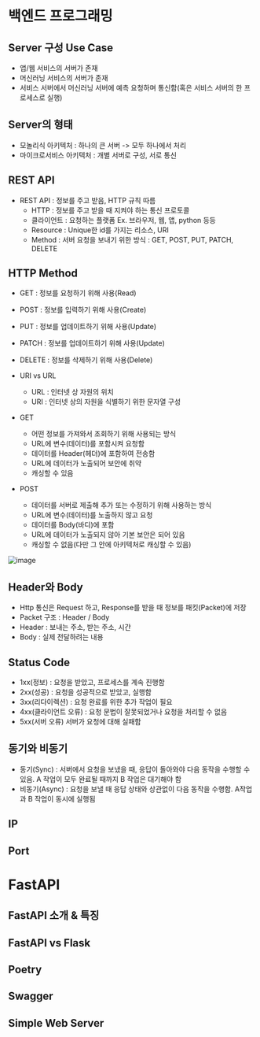# 백엔드 프로그래밍

## Server 구성 Use Case
- 앱/웹 서비스의 서버가 존재
- 머신러닝 서비스의 서버가 존재
- 서비스 서버에서 머신러닝 서버에 예측 요청하며 통신함(혹은 서비스 서버의 한 프로세스로 실행)

## Server의 형태
* 모놀리식 아키텍처 : 하나의 큰 서버 -> 모두 하나에서 처리
* 마이크로서비스 아키텍처 : 개별 서버로 구성, 서로 통신


## REST API
* REST API : 정보를 주고 받음, HTTP 규칙 따름
  * HTTP : 정보를 주고 받을 때 지켜야 하는 통신 프로토콜 
  * 클라이언트 : 요청하는 플랫폼 Ex. 브라우저, 웹, 앱, python 등등
  * Resource : Unique한 id를 가지는 리소스, URI
  * Method : 서버 요청을 보내기 위한 방식 : GET, POST, PUT, PATCH, DELETE

## HTTP Method
* GET : 정보를 요청하기 위해 사용(Read)
* POST : 정보를 입력하기 위해 사용(Create)
* PUT : 정보를 업데이트하기 위해 사용(Update)
* PATCH : 정보를 업데이트하기 위해 사용(Update)
* DELETE : 정보를 삭제하기 위해 사용(Delete)

* URI vs URL
  * URL : 인터넷 상 자원의 위치
  * URI : 인터넷 상의 자원을 식별하기 위한 문자열 구성


* GET
  - 어떤 정보를 가져와서 조회하기 위해 사용되는 방식
  - URL에 변수(데이터)를 포함시켜 요청함
  - 데이터를 Header(헤더)에 포함하여 전송함
  - URL에 데이터가 노출되어 보안에 취약
  - 캐싱할 수 있음

* POST
  - 데이터를 서버로 제출해 추가 또는 수정하기 위해 사용하는 방식
  - URL에 변수(데이터)를 노출하지 않고 요청
  - 데이터를 Body(바디)에 포함
  - URL에 데이터가 노출되지 않아 기본 보안은 되어 있음
  - 캐싱할 수 없음(다만 그 안에 아키텍처로 캐싱할 수 있음)

![image](https://user-images.githubusercontent.com/63588046/169751035-a9857038-7af2-4f79-be60-d531aa77e72d.png)



## Header와 Body

- Http 통신은 Request 하고, Response를 받을 때 정보를 패킷(Packet)에 저장
- Packet 구조 : Header / Body
- Header : 보내는 주소, 받는 주소, 시간
- Body : 실제 전달하려는 내용


## Status Code
* 1xx(정보) : 요청을 받았고, 프로세스를 계속 진행함
* 2xx(성공) : 요청을 성공적으로 받았고, 실행함
* 3xx(리다이렉션) : 요청 완료를 위한 추가 작업이 필요
* 4xx(클라이언트 오류) : 요청 문법이 잘못되었거나 요청을 처리할 수 없음
* 5xx(서버 오류) 서버가 요청에 대해 실패함



## 동기와 비동기

- 동기(Sync) : 서버에서 요청을 보냈을 때, 응답이 돌아와야 다음 동작을 수행할 수 있음. A 작업이 모두 완료될 때까지 B 작업은 대기해야 함
- 비동기(Async) : 요청을 보낼 때 응답 상태와 상관없이 다음 동작을 수행함. A작업과 B 작업이 동시에 실행됨


## IP

## Port



# FastAPI

## FastAPI 소개 & 특징

## FastAPI vs Flask

## Poetry

## Swagger

## Simple Web Server
